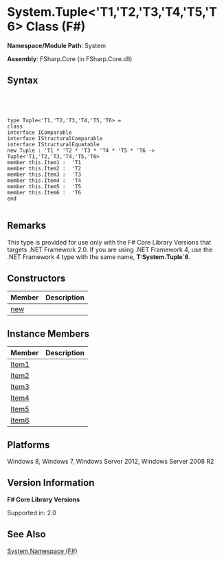 # System.Tuple<'T1,'T2,'T3,'T4,'T5,'T6> Class (F#)

**Namespace/Module Path**: System

**Assembly**: FSharp.Core (in FSharp.Core.dll)


## Syntax



```




type Tuple<'T1,'T2,'T3,'T4,'T5,'T6> =
class
interface IComparable
interface IStructuralComparable
interface IStructuralEquatable
new Tuple : 'T1 * 'T2 * 'T3 * 'T4 * 'T5 * 'T6 -> Tuple<'T1,'T2,'T3,'T4,'T5,'T6>
member this.Item1 :  'T1
member this.Item2 :  'T2
member this.Item3 :  'T3
member this.Item4 :  'T4
member this.Item5 :  'T5
member this.Item6 :  'T6
end


```





## Remarks
This type is provided for use only with the F# Core Library Versions that targets .NET Framework 2.0. If you are using .NET Framework 4, use the .NET Framework 4 type with the same name, **T:System.Tuple&#96;6**.


## Constructors


|Member|Description|
|------|-----------|
|[new](http://msdn.microsoft.com/en-us/library/b622d6ab-deed-413c-9c92-c7e3c614a2ee)||

## Instance Members


|Member|Description|
|------|-----------|
|[Item1](http://msdn.microsoft.com/en-us/library/0414639d-0cf6-48a8-90f3-509db76836b1)||
|[Item2](http://msdn.microsoft.com/en-us/library/43257785-c10f-4b98-89cc-f02202907018)||
|[Item3](http://msdn.microsoft.com/en-us/library/f730f59f-0107-4a40-881c-957d47c84fec)||
|[Item4](http://msdn.microsoft.com/en-us/library/3f0e06f4-a970-4067-a6e6-926ff02c4de6)||
|[Item5](http://msdn.microsoft.com/en-us/library/ea3710d8-cf18-4fe1-9250-4a65f68255ee)||
|[Item6](http://msdn.microsoft.com/en-us/library/f2b77aa8-cdfc-4105-8698-d55e5b9f5ab3)||

## Platforms
Windows 8, Windows 7, Windows Server 2012, Windows Server 2008 R2


## Version Information
**F# Core Library Versions**

Supported in: 2.0




## See Also
[System Namespace &#40;F&#35;&#41;](System-Namespace-%5BFSharp%5D.md)

